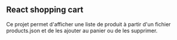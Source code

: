 ## React shopping cart

Ce projet permet d'afficher une liste de produit à partir d'un fichier products.json et de les ajouter au panier ou de les supprimer.

